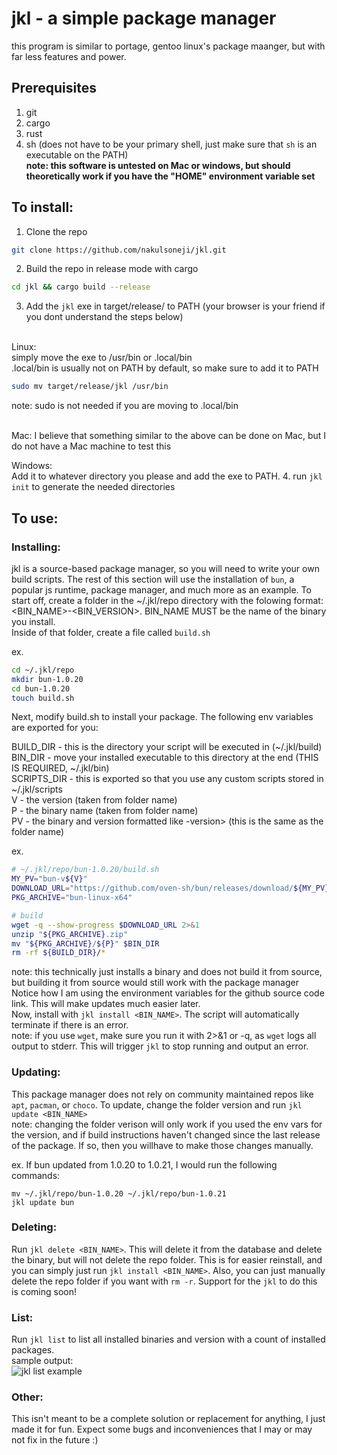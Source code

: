 # jkl - a simple package manager
this program is similar to portage, gentoo linux's package maanger, but with far less features and power.
## Prerequisites
1. git
2. cargo
3. rust
4. sh (does not have to be your primary shell, just make sure that `sh` is an executable on the PATH)<br>
<b>note: this software is untested on Mac or windows, but should theoretically work if you have the "HOME" environment variable set</b>
## To install:
1. Clone the repo
```sh
git clone https://github.com/nakulsoneji/jkl.git
```
2. Build the repo in release mode with cargo
```sh
cd jkl && cargo build --release
```
3. Add the `jkl` exe in target/release/ to PATH (your browser is your friend if you dont understand the steps below)</br>
<br>
Linux: <br>
simply move the exe to /usr/bin or .local/bin <br>
.local/bin is usually not on PATH by default, so make sure to add it to PATH <br>

```sh
sudo mv target/release/jkl /usr/bin
```
note: sudo is not needed if you are moving to .local/bin<br>

<br> Mac:
I believe that something similar to the above can be done on Mac, but I do not have a Mac machine to test this  

Windows:<br>
Add it to whatever directory you please and add the exe to PATH. 
4. run `jkl init` to generate the needed directories

## To use:
### Installing:
jkl is a source-based package manager, so you will need to write your own build scripts. The rest of this section will use the installation of `bun`, a popular js runtime, package manager, and much more as an example.
To start off, create a folder in the ~/.jkl/repo directory with the folowing format: <BIN_NAME>-<BIN_VERSION>. BIN_NAME MUST be the name of the binary you install. <br>
Inside of that folder, create a file called `build.sh`

ex.
```sh
cd ~/.jkl/repo
mkdir bun-1.0.20
cd bun-1.0.20
touch build.sh
```

Next, modify build.sh to install your package. The following env variables are exported for you:<br>

BUILD_DIR - this is the directory your script will be executed in (~/.jkl/build) <br>
BIN_DIR - move your installed executable to this directory at the end (THIS IS REQUIRED, ~/.jkl/bin) <br>
SCRIPTS_DIR - this is exported so that you use any custom scripts stored in ~/.jkl/scripts <br>
V - the version (taken from folder name) <br>
P - the binary name (taken from folder name) <br>
PV - the binary and version formatted like <binary>-version> (this is the same as the folder name) <br>

ex.
```sh
# ~/.jkl/repo/bun-1.0.20/build.sh
MY_PV="bun-v${V}"
DOWNLOAD_URL="https://github.com/oven-sh/bun/releases/download/${MY_PV}/bun-linux-x64.zip"
PKG_ARCHIVE="bun-linux-x64"

# build
wget -q --show-progress $DOWNLOAD_URL 2>&1
unzip "${PKG_ARCHIVE}.zip"
mv "${PKG_ARCHIVE}/${P}" $BIN_DIR
rm -rf ${BUILD_DIR}/*
```
note: this technically just installs a binary and does not build it from source, but building it from source would still work with the package manager<br>
Notice how I am using the environment variables for the github source code link. This will make updates much easier later.<br>
Now, install with `jkl install <BIN_NAME>`. The script will automatically terminate if there is an error. <br>
note: if you use `wget`, make sure you run it with 2>&1 or -q, as `wget` logs all output to stderr. This will trigger `jkl` to stop running and output an error.

### Updating:
This package manager does not rely on community maintained repos like `apt`, `pacman`, or `choco`. To update, change the folder version and run `jkl update <BIN_NAME>`<br>
note: changing the folder verison will only work if you used the env vars for the version, and if build instructions haven't changed since the last release of the package. If so, then you willhave to make those changes manually.<br>

ex. 
If bun updated from 1.0.20 to 1.0.21, I would run the following commands:
```
mv ~/.jkl/repo/bun-1.0.20 ~/.jkl/repo/bun-1.0.21
jkl update bun
```

### Deleting:
Run `jkl delete <BIN_NAME>`. This will delete it from the database and delete the binary, but will not delete the repo folder. This is for easier reinstall, and you can simply just run `jkl install <BIN_NAME>`. Also, you can just manually delete the repo folder if you want with `rm -r`. Support for the `jkl` to do this is coming soon!

### List:
Run `jkl list` to list all installed binaries and version with a count of installed packages.<br>
sample output:<br>
![jkl list example](https://github.com/nakulsoneji/jkl/assets/98666847/86280aa8-1e39-443d-9068-48b727fb2391)


### Other:
This isn't meant to be a complete solution or replacement for anything, I just made it for fun. Expect some bugs and inconveniences that I may or may not fix in the future :)
